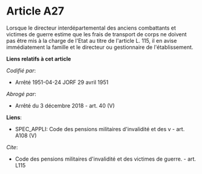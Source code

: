 # Article A27

Lorsque le directeur interdépartemental des anciens combattants et victimes de guerre estime que les frais de transport de
corps ne doivent pas être mis à la charge de l'Etat au titre de l'article L. 115, il en avise immédiatement la famille et le
directeur ou gestionnaire de l'établissement.

**Liens relatifs à cet article**

_Codifié par_:

  - Arrêté 1951-04-24 JORF 29 avril 1951

_Abrogé par_:

  - Arrêté du 3 décembre 2018 - art. 40 (V)

**Liens**:

  - SPEC_APPLI: Code des pensions militaires d'invalidité et des v - art. A108 (V)

_Cite_:

  - Code des pensions militaires d'invalidité et des victimes de guerre. - art. L115
